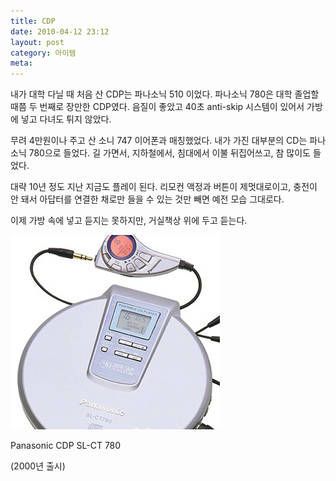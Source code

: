 ```yaml
---
title: CDP
date: 2010-04-12 23:12
layout: post
category: 아이템
meta:
---
```


내가 대학 다닐 때 처음 산 CDP는 파나소닉 510 이었다. 파나소닉 780은 대학 졸업할 때쯤 두 번째로 장만한 CDP였다. 음질이 좋았고 40초 anti-skip 시스템이 있어서 가방에 넣고 다녀도 튀지 않았다.

무려 4만원이나 주고 산 소니 747 이어폰과 매칭했었다. 내가 가진 대부분의 CD는 파나소닉 780으로 들었다. 길 가면서, 지하철에서, 침대에서 이불 뒤집어쓰고, 참 많이도 들었다.

대략 10년 정도 지난 지금도 플레이 된다. 리모컨 액정과 버튼이 제멋대로이고, 충전이 안 돼서 아답터를 연결한 채로만 들을 수 있는 것만 빼면 예전 모습 그대로다.

이제 가방 속에 넣고 듣지는 못하지만, 거실책상 위에 두고 듣는다. 

![cdp](/img/2010-04-12-cdp.jpg)
<figcaption>
Panasonic CDP SL-CT 780

(2000년 출시)
</figcaption>
